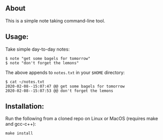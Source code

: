 ## About

This is a simple note taking command-line tool. 

## Usage:

Take simple day-to-day notes:

```
$ note "get some bagels for tomorrow"
$ note "don't forget the lemons"
```

The above appends to `notes.txt` in your `$HOME` directory:

```
$ cat ~/notes.txt
2020-02-08--15:07:47 @@ get some bagels for tomorrow
2020-02-08--15:07:53 @@ don't forget the lemons
```

## Installation:

Run the following from a cloned repo on Linux or MacOS (requires make and gcc-c++):

```
make install
```
